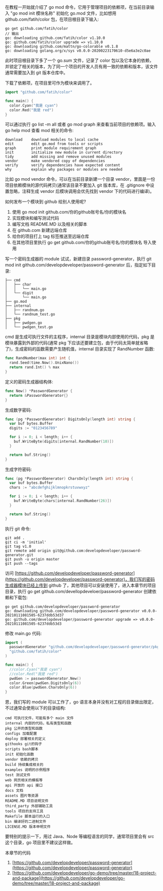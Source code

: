 在教程一开始就介绍了 go mod 命令，它用于管理项目的依赖项，在当前目录输入 "go mod init 模块名称" 初始化 go.mod 文件，比如想用 github.com/fatih/color 包，在项目根目录下输入:

```
go get github.com/fatih/color
// 输出
go: downloading github.com/fatih/color v1.10.0
go: github.com/fatih/color upgrade => v1.10.0
go: downloading github.com/mattn/go-colorable v0.1.8
go: downloading golang.org/x/sys v0.0.0-20200223170610-d5e6a3e2c0ae
```

此时项目根目录下多了一个 go.sum 文件，记录了 color 包以及它本身的依赖，并锁定了相关的版本，为了同一个项目的开发人员有用一致的依赖和版本，该文件通常需要加入到 git 版本仓库中。

下载了依赖项，在项目里可作为模块来调用了。

```go
import "github.com/fatih/color"

func main() { 
  color.Cyan("我是 cyan")
  color.Red("我是 red")
}
```

可以通过执行 go list -m all 或者 go mod graph 来查看当前项目的依赖项。输入 go help mod 查看 mod 相关的命令:

```
download    download modules to local cache
edit        edit go.mod from tools or scripts
graph       print module requirement graph
init        initialize new module in current directory
tidy        add missing and remove unused modules
vendor      make vendored copy of dependencies
verify      verify dependencies have expected content
why         explain why packages or modules are needed
```

比如 go mod vendor 命令，可以在当前目录新建一个目录 vendor，里面是一份项目依赖模块的源代码拷贝(通常该目录不要加入 git 版本库，在 .gitignore 中设置忽略，注释生成 vendor 后模块调用会优先找到 vendor 下的代码进行编译)。


如何发布一个模块到 github 给别人使用呢?  
1. 使用 go mod init github.com/你的github账号名/你的模块名  
2. 实现模块和编写测试代码  
3. 编写文档  README.MD 以及相关的脚本  
4. 在 github.com  新建远端仓库  
5. 给你的项目打上 tag 标签推送至远端仓库  
6. 在其他项目里执行 go get github.com/你的github账号名/你的模块名 导入使用  


写一个密码生成器的 module  试试，新建目录 password-generator，执行 git mod init github.com/developdeveloper/password-generator 后，指定如下目录:

```
├── cmd
│   ├── char
│   │   └── main.go
│   └── digit
│       └── main.go
├── go.mod
├── internal
│   ├── randnum.go
│   └── randnum_test.go
├── pkg
│   ├── pwdgen.go
│   └── pwdgen_test.go
```

cmd 是生成可执行文件的主程序，internal 目录是模块内部使用的代码，pkg 是模块暴露到外部的代码(通常 pkg 下应该还要建立包，由于代码太简单就省略了)，生成密码的函数需要产生随机值，internal 目录实现了 RandNumber 函数:

```go
func RandNumber(max int) int {
  rand.Seed(time.Now().UnixNano())
  return rand.Int() % max
}
```

定义的密码生成器结构体:

```go
func New() *PasswordGenerator {
  return &PasswordGenerator{}
}
```

生成数字密码:

```go
func (pg *PasswordGenerator) DigitsOnly(length int) string {
  var buf bytes.Buffer
  digits := "0123456789"

  for i := 0; i < length; i++ {
    buf.WriteByte(digits[internal.RandNumber(10)])
  }

  return buf.String()
}
```

生成字符密码:

```go
func (pg *PasswordGenerator) CharsOnly(length int) string {
  var buf bytes.Buffer
  chars := "abcdefghijklmnopkrstuvwxyz"

  for i := 0; i < length; i++ {
    buf.WriteByte(chars[internal.RandNumber(26)])
  }

  return buf.String()
}
```

执行 git 命令:

```
git add .
git ci -m 'initial'
git tag v1.0
git remote add origin git@github.com:developdeveloper/password-generator.git
git push -u origin master
git push --tags
```

访问 [https://github.com/developdeveloper/password-generator](https://github.com/developdeveloper/password-generator)，我们写的密码生成器模块已经上传到 github 了，其他项目可以安装使用了，进入本章节的项目目录，执行 go get github.com/devellopdeveloer/password-generator 创建依赖和下载包:

```
go get github.com/developdeveloper/password-generator
go: downloading github.com/developdeveloper/password-generator v0.0.0-20210111081505-6237ddb53d37
go: github.com/developdeveloper/password-generator upgrade => v0.0.0-20210111081505-6237ddb53d3
```

修改 main.go 代码:

```go
import (
  passwordGenerator "github.com/developdeveloper/password-generator/pkg" // 包的别名
  "github.com/fatih/color"
)

func main() {
  //color.Cyan("我是 cyan")
  //color.Red("我是 red")
  pwdGen := passwordGenerator.New()
  color.Green(pwdGen.DigitsOnly(6))
  color.Blue(pwdGen.CharsOnly(6))
}
```

恩，我们写的 module 可以工作了，go 语言本身并没有对工程的目录做出限定，不过通常会使用以下的目录结构:

```
cmd 可执行文件，可能有多个 main 文件
internal 内部的代码，私有类型和函数
pkg 公开的类型和函数
configs 加载配置
deploy 部署相关的定义
githooks git的钩子
scripts bash脚本
init 初始化函数
vendor 依赖的拷贝
build 持续集成相关的
examples 说明的示例程序
test 测试文件
web 网页相关的模板等
api 开放的 api 接口
docs 文档
assets 图片等资源
README.MD 项目说明文件
third_party 外部辅助工具
tools 项目的支持工具
Makefile 脚本运行的入口
bin 编译好的二进制文件
LICENSE.MD 版本申明文件
```

要特别的提示一下，用过 Java、Node 等编程语言的同学，通常项目里会有 src 这个目录，go 项目里不建议这样做。

本章节的代码  
1. [https://github.com/developdeveloper/password-generator](https://github.com/developdeveloper/password-generator)  
2. [https://github.com/developdeveloper/go-demo/tree/master/18-project-and-package](https://github.com/developdeveloper/go-demo/tree/master/18-project-and-package)  


